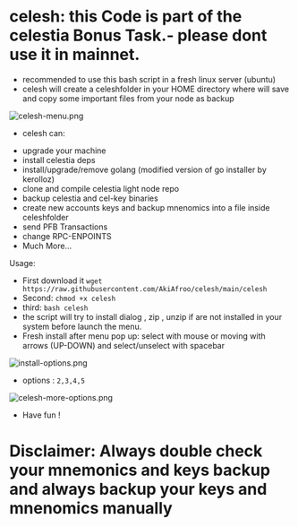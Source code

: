 # celesh: this Code is part of the celestia Bonus Task.- please dont use it in mainnet.
* recommended to use this bash script in a fresh linux server (ubuntu)
* celesh will create a celeshfolder in your HOME directory where will save and copy some important files from your node as backup

![celesh-menu.png](https://i.postimg.cc/8zBFdZ8y/celesh-menu.png)

* celesh can:
- upgrade your machine
- install celestia deps
- install/upgrade/remove golang (modified version of go installer by  kerolloz)
- clone and compile celestia light node repo
- backup celestia and cel-key binaries
- create new accounts keys and backup mnenomics into a file inside celeshfolder
- send PFB Transactions
- change RPC-ENPOINTS 
- Much More...

Usage:
* First download it ```wget https://raw.githubusercontent.com/AkiAfroo/celesh/main/celesh```
* Second: `chmod +x celesh` 
* third:  `bash celesh`
* the script will try to install dialog , zip , unzip if are not installed in your system before launch the menu.
* Fresh install after menu pop up: select with mouse or moving with arrows (UP-DOWN) and select/unselect with spacebar

![install-options.png](https://i.postimg.cc/htC6DSm8/install-options.png)
* options : ```2,3,4,5```

![celesh-more-options.png](https://i.postimg.cc/RZC2x3WV/celesh-more-options.png)

* Have fun !

# Disclaimer: Always double check your mnemonics and keys backup and always backup your keys and mnenomics manually
